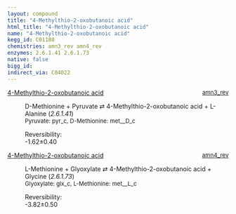 ```yaml
---
layout: compound
title: "4-Methylthio-2-oxobutanoic acid"
html_title: "4-Methylthio-2-oxobutanoic acid"
name: "4-Methylthio-2-oxobutanoic acid"
kegg_id: C01180
chemistries: amn3_rev amn4_rev
enzymes: 2.6.1.41 2.6.1.73
native: false
bigg_id:
indirect_via: C04022
---
```

<dl><dt class='rs-product'><a href='{{ site.url }}{{ site.baseurl }}/compounds/C01180' class='link-dark' data-bs-toggle='tooltip' data-bs-html='true' data-bs-title='KEGG: C01180'>4-Methylthio-2-oxobutanoic acid</a><span style='float: right; max-width: 40%'><a href='{{ site.url }}{{ site.baseurl }}/chemistries/amn3_rev' class='link-dark opacity-50' style='font-size: small; word-wrap: anywhere;'>amn3_rev</a></span></dt><dd><p>D-Methionine + Pyruvate &#8644; 4-Methylthio-2-oxobutanoic acid + L-Alanine (<i>2.6.1.41</i>)<br /><span style='font-size: small;'><span data-bs-toggle='tooltip' data-bs-html='true' data-bs-title='KEGG: C00022'>Pyruvate</span>: pyr_c, <span data-bs-toggle='tooltip' data-bs-html='true' data-bs-title='KEGG: C00855'>D-Methionine</span>: met__D_c</span><br /><div class="reversibility_info">Reversibility: <div class="progress" style="flex-direction: row-reverse;"><div class="progress-bar bg-success" role="progressbar" style="width: 16.19%" aria-valuenow="-1.6192977938983257" aria-valuemin="0" aria-valuemax="10"></div><div class="progress-bar bg-warning" role="progressbar" style="width: 3.95%" aria-valuenow="-1.6192977938983257" aria-valuemin="0" aria-valuemax="10"></div></div><span>-1.62&plusmn;0.40</span><div class="progress"><div class="progress-bar bg-danger" role="progressbar" style="width: 0%" aria-valuenow="-1.6192977938983257" aria-valuemin="0" aria-valuemax="10"></div></div></div></p><dl></dl></dd></dl><dl><dt class='rs-product'><a href='{{ site.url }}{{ site.baseurl }}/compounds/C01180' class='link-dark' data-bs-toggle='tooltip' data-bs-html='true' data-bs-title='KEGG: C01180'>4-Methylthio-2-oxobutanoic acid</a><span style='float: right; max-width: 40%'><a href='{{ site.url }}{{ site.baseurl }}/chemistries/amn4_rev' class='link-dark opacity-50' style='font-size: small; word-wrap: anywhere;'>amn4_rev</a></span></dt><dd><p>L-Methionine + Glyoxylate &#8644; 4-Methylthio-2-oxobutanoic acid + Glycine (<i>2.6.1.73</i>)<br /><span style='font-size: small;'><span data-bs-toggle='tooltip' data-bs-html='true' data-bs-title='KEGG: C00048'>Glyoxylate</span>: glx_c, <span data-bs-toggle='tooltip' data-bs-html='true' data-bs-title='KEGG: C00073'>L-Methionine</span>: met__L_c</span><br /><div class="reversibility_info">Reversibility: <div class="progress" style="flex-direction: row-reverse;"><div class="progress-bar bg-success" role="progressbar" style="width: 38.23%" aria-valuenow="-3.8233167545229554" aria-valuemin="0" aria-valuemax="10"></div><div class="progress-bar bg-warning" role="progressbar" style="width: 5.02%" aria-valuenow="-3.8233167545229554" aria-valuemin="0" aria-valuemax="10"></div></div><span>-3.82&plusmn;0.50</span><div class="progress"><div class="progress-bar bg-danger" role="progressbar" style="width: 0%" aria-valuenow="-3.8233167545229554" aria-valuemin="0" aria-valuemax="10"></div></div></div></p><dl></dl></dd></dl>